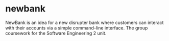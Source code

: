 # newbank
NewBank is an idea for a new disrupter bank where customers can interact with their accounts via a simple command-line interface. The group coursework for the Software Engineering 2 unit.
